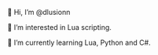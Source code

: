 👋 Hi, I’m @dlusionn

👀 I’m interested in Lua scripting.

🌱 I’m currently learning Lua, Python and C#.
